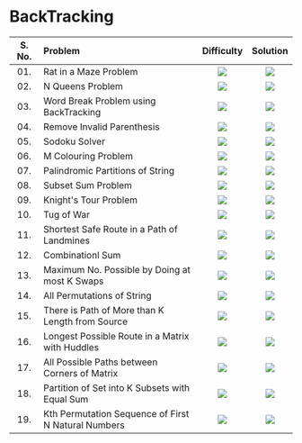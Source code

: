 # BackTracking

| S. No. | Problem | Difficulty | Solution |
|:-------:|:--------|:--------:|:--------:|
| 01.      | Rat in a Maze Problem | <img src="https://img.shields.io/badge/Awaiting-orange"> | <a href="#"><img src="https://img.shields.io/badge/Solution-red"></a>  |
| 02.      | N Queens Problem | <img src="https://img.shields.io/badge/Awaiting-orange"> | <a href="#"><img src="https://img.shields.io/badge/Solution-red"></a>  |
| 03.      | Word Break Problem using BackTracking | <img src="https://img.shields.io/badge/Awaiting-orange"> | <a href="#"><img src="https://img.shields.io/badge/Solution-red"></a>  |
| 04.      | Remove Invalid Parenthesis | <img src="https://img.shields.io/badge/Awaiting-orange"> | <a href="#"><img src="https://img.shields.io/badge/Solution-red"></a>  |
| 05.      | Sodoku Solver | <img src="https://img.shields.io/badge/Awaiting-orange"> | <a href="#"><img src="https://img.shields.io/badge/Solution-red"></a>  |
| 06.      | M Colouring Problem | <img src="https://img.shields.io/badge/Awaiting-orange"> | <a href="#"><img src="https://img.shields.io/badge/Solution-red"></a>  |
| 07.      | Palindromic Partitions of String | <img src="https://img.shields.io/badge/Awaiting-orange"> | <a href="#"><img src="https://img.shields.io/badge/Solution-red"></a>  |
| 08.      | Subset Sum Problem | <img src="https://img.shields.io/badge/Awaiting-orange"> | <a href="#"><img src="https://img.shields.io/badge/Solution-red"></a>  |
| 09.      | Knight's Tour Problem | <img src="https://img.shields.io/badge/Awaiting-orange"> | <a href="#"><img src="https://img.shields.io/badge/Solution-red"></a>  |
| 10.      | Tug of War | <img src="https://img.shields.io/badge/Awaiting-orange"> | <a href="#"><img src="https://img.shields.io/badge/Solution-red"></a>  |
| 11.      | Shortest Safe Route in a Path of Landmines | <img src="https://img.shields.io/badge/Awaiting-orange"> | <a href="#"><img src="https://img.shields.io/badge/Solution-red"></a>  |
| 12.      | Combinationl Sum | <img src="https://img.shields.io/badge/Awaiting-orange"> | <a href="#"><img src="https://img.shields.io/badge/Solution-red"></a>  |
| 13.      | Maximum No. Possible by Doing at most K Swaps | <img src="https://img.shields.io/badge/Awaiting-orange"> | <a href="#"><img src="https://img.shields.io/badge/Solution-red"></a>  |
| 14.      | All Permutations of String | <img src="https://img.shields.io/badge/Awaiting-orange"> | <a href="#"><img src="https://img.shields.io/badge/Solution-red"></a>  |
| 15.      | There is Path of More than K Length from Source | <img src="https://img.shields.io/badge/Awaiting-orange"> | <a href="#"><img src="https://img.shields.io/badge/Solution-red"></a>  |
| 16.      | Longest Possible Route in a Matrix with Huddles | <img src="https://img.shields.io/badge/Awaiting-orange"> | <a href="#"><img src="https://img.shields.io/badge/Solution-red"></a>  |
| 17.      | All Possible Paths between Corners of Matrix | <img src="https://img.shields.io/badge/Awaiting-orange"> | <a href="#"><img src="https://img.shields.io/badge/Solution-red"></a>  |
| 18.      | Partition of Set into K Subsets with Equal Sum | <img src="https://img.shields.io/badge/Awaiting-orange"> | <a href="#"><img src="https://img.shields.io/badge/Solution-red"></a>  |
| 19.      | Kth Permutation Sequence of First N Natural Numbers | <img src="https://img.shields.io/badge/Awaiting-orange"> | <a href="#"><img src="https://img.shields.io/badge/Solution-red"></a>  |
